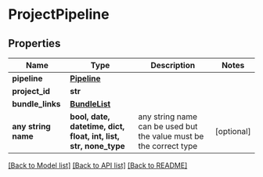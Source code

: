 # ProjectPipeline


## Properties
Name | Type | Description | Notes
------------ | ------------- | ------------- | -------------
**pipeline** | [**Pipeline**](Pipeline.md) |  | 
**project_id** | **str** |  | 
**bundle_links** | [**BundleList**](BundleList.md) |  | 
**any string name** | **bool, date, datetime, dict, float, int, list, str, none_type** | any string name can be used but the value must be the correct type | [optional]

[[Back to Model list]](../README.md#documentation-for-models) [[Back to API list]](../README.md#documentation-for-api-endpoints) [[Back to README]](../README.md)


